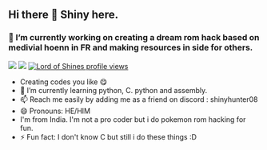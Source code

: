 ## Hi there 👋 Shiny here.
### 👯  I’m currently working on creating a dream rom hack based on medivial hoenn in FR and making resources in side for others.
![](https://komarev.com/ghpvc/?username=shiny-miner&color=blueviolet)
![](https://img.shields.io/github/followers/Shiny-Miner?style=flat&logo=Appveyor&logoColor=Violet&logoSize=Auto&labelColor=Abcdef)
[![Lord of Shines profile views](https://u8views.com/api/v1/github/profiles/101048219/views/day-week-month-total-count.svg)](https://u8views.com/github/Shiny-Miner)
- Creating codes you like 😋
- 👯 I’m currently learning python, C. python and assembly.
- 📫 Reach me easily by adding me as a friend on discord : shinyhunter08
-  😄 Pronouns: HE/HIM
-  I'm from India. I'm not a pro coder but i do pokemon rom hacking for fun.
- ⚡ Fun fact: I don't know C but still i do these things :D

